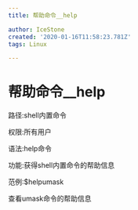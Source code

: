 ```yaml
---
title: 帮助命令__help

author: IceStone
created: '2020-01-16T11:58:23.781Z'
tags: Linux

---
```


# 帮助命令__help

路径:shell内置命令

权限:所有用户

语法:help命令

功能:获得shell内置命令的帮助信息

范例:$helpumask

查看umask命令的帮助信息

 
